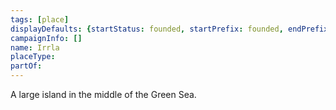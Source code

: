 ```yaml
---
tags: [place]
displayDefaults: {startStatus: founded, startPrefix: founded, endPrefix: destroyed, endStatus: destroyed}
campaignInfo: []
name: Irrla
placeType:
partOf:
---
```


A large island in the middle of the Green Sea.